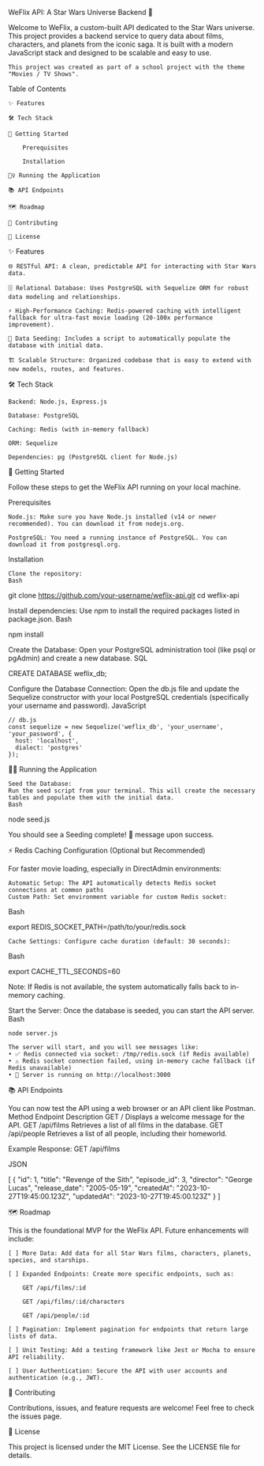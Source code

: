 WeFlix API: A Star Wars Universe Backend 🚀

Welcome to WeFlix, a custom-built API dedicated to the Star Wars universe. This project provides a backend service to query data about films, characters, and planets from the iconic saga. It is built with a modern JavaScript stack and designed to be scalable and easy to use.

    This project was created as part of a school project with the theme "Movies / TV Shows".

Table of Contents

    ✨ Features

    🛠️ Tech Stack

    🏁 Getting Started

        Prerequisites

        Installation

    🏃‍♀️ Running the Application

    📚 API Endpoints

    🗺️ Roadmap

    🤝 Contributing

    📄 License

✨ Features

    🌐 RESTful API: A clean, predictable API for interacting with Star Wars data.

    🗄️ Relational Database: Uses PostgreSQL with Sequelize ORM for robust data modeling and relationships.

    ⚡ High-Performance Caching: Redis-powered caching with intelligent fallback for ultra-fast movie loading (20-100x performance improvement).

    🌱 Data Seeding: Includes a script to automatically populate the database with initial data.

    🏗️ Scalable Structure: Organized codebase that is easy to extend with new models, routes, and features.

🛠️ Tech Stack

    Backend: Node.js, Express.js

    Database: PostgreSQL

    Caching: Redis (with in-memory fallback)

    ORM: Sequelize

    Dependencies: pg (PostgreSQL client for Node.js)

🏁 Getting Started

Follow these steps to get the WeFlix API running on your local machine.

Prerequisites

    Node.js: Make sure you have Node.js installed (v14 or newer recommended). You can download it from nodejs.org.

    PostgreSQL: You need a running instance of PostgreSQL. You can download it from postgresql.org.

Installation

    Clone the repository:
    Bash

git clone https://github.com/your-username/weflix-api.git
cd weflix-api

Install dependencies:
Use npm to install the required packages listed in package.json.
Bash

npm install

Create the Database:
Open your PostgreSQL administration tool (like psql or pgAdmin) and create a new database.
SQL

CREATE DATABASE weflix_db;

Configure the Database Connection:
Open the db.js file and update the Sequelize constructor with your local PostgreSQL credentials (specifically your username and password).
JavaScript

    // db.js
    const sequelize = new Sequelize('weflix_db', 'your_username', 'your_password', {
      host: 'localhost',
      dialect: 'postgres'
    });

🏃‍♀️ Running the Application

    Seed the Database:
    Run the seed script from your terminal. This will create the necessary tables and populate them with the initial data.
    Bash

node seed.js

You should see a Seeding complete! 🌱 message upon success.

⚡ Redis Caching Configuration (Optional but Recommended)

For faster movie loading, especially in DirectAdmin environments:

    Automatic Setup: The API automatically detects Redis socket connections at common paths
    Custom Path: Set environment variable for custom Redis socket:

Bash

export REDIS_SOCKET_PATH=/path/to/your/redis.sock

    Cache Settings: Configure cache duration (default: 30 seconds):

Bash

export CACHE_TTL_SECONDS=60

Note: If Redis is not available, the system automatically falls back to in-memory caching.

Start the Server:
Once the database is seeded, you can start the API server.
Bash

    node server.js

    The server will start, and you will see messages like:
    • ✅ Redis connected via socket: /tmp/redis.sock (if Redis available)
    • ⚠️ Redis socket connection failed, using in-memory cache fallback (if Redis unavailable)
    • 🚀 Server is running on http://localhost:3000

📚 API Endpoints

You can now test the API using a web browser or an API client like Postman.
Method	Endpoint	Description
GET	/	Displays a welcome message for the API.
GET	/api/films	Retrieves a list of all films in the database.
GET	/api/people	Retrieves a list of all people, including their homeworld.

Example Response: GET /api/films

JSON

[
  {
    "id": 1,
    "title": "Revenge of the Sith",
    "episode_id": 3,
    "director": "George Lucas",
    "release_date": "2005-05-19",
    "createdAt": "2023-10-27T19:45:00.123Z",
    "updatedAt": "2023-10-27T19:45:00.123Z"
  }
]

🗺️ Roadmap

This is the foundational MVP for the WeFlix API. Future enhancements will include:

    [ ] More Data: Add data for all Star Wars films, characters, planets, species, and starships.

    [ ] Expanded Endpoints: Create more specific endpoints, such as:

        GET /api/films/:id

        GET /api/films/:id/characters

        GET /api/people/:id

    [ ] Pagination: Implement pagination for endpoints that return large lists of data.

    [ ] Unit Testing: Add a testing framework like Jest or Mocha to ensure API reliability.

    [ ] User Authentication: Secure the API with user accounts and authentication (e.g., JWT).

🤝 Contributing

Contributions, issues, and feature requests are welcome! Feel free to check the issues page.

📄 License

This project is licensed under the MIT License. See the LICENSE file for details.
